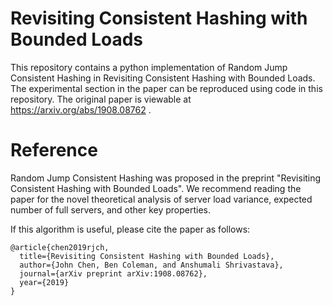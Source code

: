 # Revisiting Consistent Hashing with Bounded Loads
This repository contains a python implementation of Random Jump Consistent Hashing in Revisiting Consistent Hashing with Bounded Loads. The experimental section in the paper can be reproduced using code in this repository. The original paper is viewable at https://arxiv.org/abs/1908.08762 .

# Reference

Random Jump Consistent Hashing was proposed in the preprint "Revisiting Consistent Hashing with Bounded Loads". We recommend reading the paper for the novel theoretical analysis of server load variance, expected number of full servers, and other key properties.

If this algorithm is useful, please cite the paper as follows:

~~~
@article{chen2019rjch,
  title={Revisiting Consistent Hashing with Bounded Loads},
  author={John Chen, Ben Coleman, and Anshumali Shrivastava},
  journal={arXiv preprint arXiv:1908.08762},
  year={2019}
}
~~~
